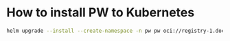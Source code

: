 # How to install PW to Kubernetes

```bash
helm upgrade --install --create-namespace -n pw pw oci://registry-1.docker.com/tinyops/pw --version 0.1.0 --values values.yaml
```
